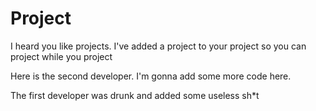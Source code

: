 # Project
I heard you like projects. I've added a project to your project so you can project while you project

Here is the second developer. I'm gonna add some more code here.

The first developer was drunk and added some useless sh*t

